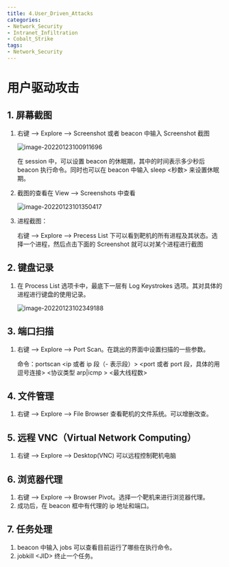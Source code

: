```yaml
---
title: 4.User_Driven_Attacks
categories:
- Network_Security
- Intranet_Infiltration
- Cobalt_Strike
tags:
- Network_Security
---
```

# 用户驱动攻击

## 1. 屏幕截图

1. 右键 --> Explore --> Screenshot 或者 beacon 中输入 Screenshot 截图

    ![image-20220123100911696](image-20220123100911696.png)

    在 session 中，可以设置 beacon 的休眠期，其中的时间表示多少秒后 beacon 执行命令。同时也可以在 beacon 中输入 sleep \<秒数\> 来设置休眠期。

2. 截图的查看在 View --> Screenshots 中查看

    ![image-20220123101350417](image-20220123101350417.png)

3. 进程截图：

    右键 --> Explore --> Precess List 下可以看到靶机的所有进程及其状态。选择一个进程，然后点击下面的 Screenshot 就可以对某个进程进行截图



## 2. 键盘记录

1. 在 Process List 选项卡中，最底下一层有 Log Keystrokes 选项。其对具体的进程进行键盘的使用记录。

    ![image-20220123102349188](image-20220123102349188.png)



## 3. 端口扫描

1. 右键 --> Explore --> Port Scan。在跳出的界面中设置扫描的一些参数。

    命令：portscan \<ip 或者 ip 段（- 表示段）\> \<port 或者 port 段，具体的用逗号连接\> \<协议类型 arp|icmp \> \<最大线程数\>



## 4. 文件管理

1. 右键 --> Explore --> File Browser 查看靶机的文件系统。可以增删改查。



## 5. 远程 VNC（Virtual Network Computing）

1. 右键 --> Explore --> Desktop(VNC) 可以远程控制靶机电脑



## 6. 浏览器代理

1. 右键 --> Explore --> Browser Pivot。选择一个靶机来进行浏览器代理。
2. 成功后，在 beacon 框中有代理的 ip 地址和端口。



## 7. 任务处理

1. beacon 中输入 jobs 可以查看目前运行了哪些在执行命令。
2. jobkill \<JID\> 终止一个任务。



